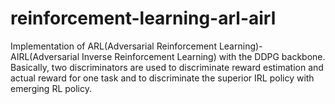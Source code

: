 # reinforcement-learning-arl-airl
Implementation of ARL(Adversarial Reinforcement Learning)-AIRL(Adversarial Inverse Reinforcement Learning) with the DDPG backbone. Basically, two discriminators are used to discriminate reward estimation and actual reward for one task and to discriminate the superior IRL policy with emerging RL policy. 
